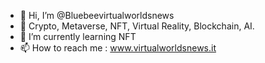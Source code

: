 - 👋 Hi, I’m @Bluebeevirtualworldsnews
- 👀 Crypto, Metaverse, NFT, Virtual Reality, Blockchain, AI.
- 🌱 I’m currently learning NFT
- 📫 How to reach me : www.virtualworldsnews.it

<!---
Bluebeevirtualworldsnews/Bluebeevirtualworldsnews is a ✨ special ✨ repository because its `README.md` (this file) appears on your GitHub profile.
You can click the Preview link to take a look at your changes.
--->
